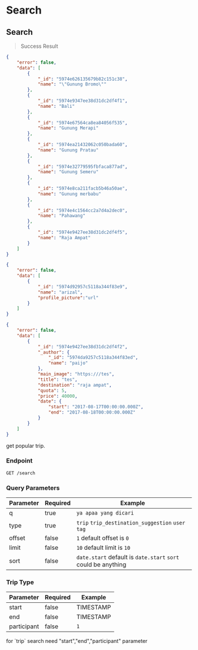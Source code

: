 # Search

## Search
> Success Result

```json
{
    "error": false,
    "data": [
        {
            "_id": "5974e626135679b82c151c38",
            "name": "\"Gunung Bromo\""
        },
        {
            "_id": "5974e9347ee38d31dc2df4f1",
            "name": "Bali"
        },
        {
            "_id": "5974e67564ca8ea84056f535",
            "name": "Gunung Merapi"
        },
        {
            "_id": "5974ea21432062c050bada60",
            "name": "Gunung Pratau"
        },
        {
            "_id": "5974e32779595fbfaca877ad",
            "name": "Gunung Semeru"
        },
        {
            "_id": "5974e8ca211facb5b46a50ae",
            "name": "Gunung merbabu"
        },
        {
            "_id": "5974e4c1564cc2a7d4a2dec0",
            "name": "Pahawang"
        },
        {
            "_id": "5974e9427ee38d31dc2df4f5",
            "name": "Raja Ampat"
        }
    ]
}

{
    "error": false,
    "data": [
        {
            "_id": "5974d92957c5118a344f83e9",
            "name": "arizal",
            "profile_picture":"url"
        }
    ]
}

{
    "error": false,
    "data": [
        {
            "_id": "5974e9427ee38d31dc2df4f2",
            "_author": {
                "_id": "5974da9257c5118a344f83ed",
                "name": "paijo"
            },
            "main_image": "https:///tes",
            "title": "tes",
            "destination": "raja ampat",
            "quota": 5,
            "price": 40000,
            "date": {
                "start": "2017-08-17T00:00:00.000Z",
                "end": "2017-08-18T00:00:00.000Z"
            }
        }
    ]
}
```





get popular trip.

### Endpoint

`GET /search`

### Query Parameters
Parameter | Required | Example
--------- | ------- | -----------
q         | true    | `ya apaa yang dicari`
type      | true    | `trip` `trip_destination_suggestion` `user` `tag`
offset    | false   | `1` default offset is `0`
limit     | false   | `10` default limit is `10`
sort      | false   | `date.start` default is `date.start` `sort` could be anything

### Trip Type
Parameter | Required | Example
--------- | ------- | -----------
start         | false    | TIMESTAMP
end      | false    | TIMESTAMP
participant    | false   | `1`

<aside class="notice">
for `trip` search need "start","end","participant" parameter
</aside>

